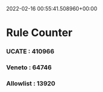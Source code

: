 2022-02-16 00:55:41.508960+00:00
# Rule Counter 
 ### UCATE : 410966

 ### Veneto : 64746

 ### Allowlist : 13920